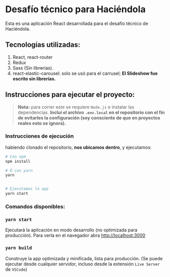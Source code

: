 # Desafío técnico para Haciéndola

Esta es una aplicación React desarrollada para el desafío técnico de Haciéndola.

## Tecnologías utilizadas:
1. React, react-router
2. Redux
3. Sass (Sin librerías).
4. react-elastic-carousel: solo se usó para el carrusel; **El Slideshow fue escrito sin librerías.**

## Instrucciones para ejecutar el proyecto:

> **Nota:** para correr este se requiere `Node.js` e instalar las dependencias. **Incluí el archivo `.env.local` en el repositorio con el fin de evitarles la configuración (soy consciente de que en proyectos reales esto se ignora).**

### Instrucciones de ejecución

habiendo clonado el repositorio, **nos ubicamos dentro**, y ejecutamos:

```bash
# Con npm
npm install

# Ó con yarn
yarn


# Ejecutamos la app
yarn start
```

### Comandos disponibles:

### `yarn start`

Ejecutará la aplicación en modo desarrollo (no optimizada para producción). Para verla en el navegador abra [http://localhost:3000](http://localhost:3000)

### `yarn build`

Construye la app optimizada y minificada, lista para producción. (Se puede ejecutar desde cualquier servidor, incluso desde la extensión `Live Server` de `VSCode`)
